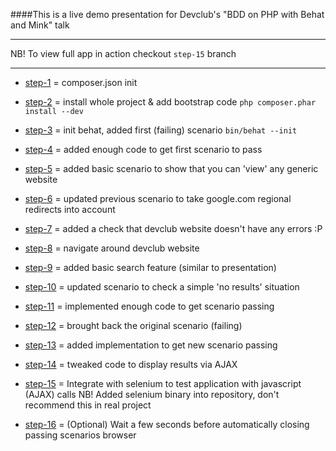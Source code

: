 ####This is a live demo presentation for Devclub's "BDD on PHP with Behat and Mink" talk

--------------------------------------------------------
NB! To view full app in action checkout `step-15` branch

--------------------------------------------------------

* [step-1](https://github.com/Inori/devclub-bdd-php/commit/step-1) = composer.json init

* [step-2](https://github.com/Inori/devclub-bdd-php/commit/step-2) = install whole project & add bootstrap code `php composer.phar install --dev`

* [step-3](https://github.com/Inori/devclub-bdd-php/commit/step-3) = init behat, added first (failing) scenario `bin/behat --init`

* [step-4](https://github.com/Inori/devclub-bdd-php/commit/step-4) = added enough code to get first scenario to pass

* [step-5](https://github.com/Inori/devclub-bdd-php/commit/step-5) = added basic scenario to show that you can 'view' any generic website

* [step-6](https://github.com/Inori/devclub-bdd-php/commit/step-6) = updated previous scenario to take google.com regional redirects into account

* [step-7](https://github.com/Inori/devclub-bdd-php/commit/step-7) = added a check that devclub website doesn't have any errors :P

* [step-8](https://github.com/Inori/devclub-bdd-php/commit/step-8) = navigate around devclub website

* [step-9](https://github.com/Inori/devclub-bdd-php/commit/step-9) = added basic search feature (similar to presentation)

* [step-10](https://github.com/Inori/devclub-bdd-php/commit/step-10) = updated scenario to check a simple 'no results' situation

* [step-11](https://github.com/Inori/devclub-bdd-php/commit/step-11) = implemented enough code to get scenario passing

* [step-12](https://github.com/Inori/devclub-bdd-php/commit/step-12) = brought back the original scenario (failing)

* [step-13](https://github.com/Inori/devclub-bdd-php/commit/step-13) = added implementation to get new scenario passing

* [step-14](https://github.com/Inori/devclub-bdd-php/commit/step-14) = tweaked code to display results via AJAX

* [step-15](https://github.com/Inori/devclub-bdd-php/commit/step-15) = Integrate with selenium to test application with javascript (AJAX) calls
		    NB! Added selenium binary into repository, don't recommend this in real project

* [step-16](https://github.com/Inori/devclub-bdd-php/commit/step-16) = (Optional) Wait a few seconds before automatically closing passing scenarios browser